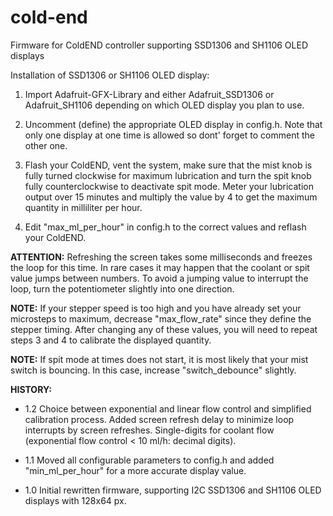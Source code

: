 # cold-end
Firmware for ColdEND controller supporting SSD1306 and SH1106 OLED displays

Installation of SSD1306 or SH1106 OLED display:

1) Import Adafruit-GFX-Library and either Adafruit_SSD1306 or Adafruit_SH1106
   depending on which OLED display you plan to use.

2) Uncomment (define) the appropriate OLED display in config.h. Note that only one display
   at one time is allowed so dont' forget to comment the other one.

3) Flash your ColdEND, vent the system, make sure that the mist knob is fully turned clockwise
   for maximum lubrication and turn the spit knob fully counterclockwise to deactivate spit mode.
   Meter your lubrication output over 15 minutes and multiply the value by 4 to get the maximum
   quantity in milliliter per hour.

4) Edit "max_ml_per_hour" in config.h to the correct values and reflash your ColdEND.


**ATTENTION:** Refreshing the screen takes some milliseconds and freezes the loop for this time.
In rare cases it may happen that the coolant or spit value jumps between numbers.
To avoid a jumping value to interrupt the loop, turn the potentiometer slightly into one direction.

**NOTE:** If your stepper speed is too high and you have already set your microsteps to maximum,
decrease "max_flow_rate" since they define the stepper timing. After changing any of these values,
you will need to repeat steps 3 and 4 to calibrate the displayed quantity.

**NOTE:** If spit mode at times does not start, it is most likely that your mist switch is bouncing.
In this case, increase "switch_debounce" slightly.

**HISTORY:**

- 1.2 Choice between exponential and linear flow control and simplified calibration process. 
      Added screen refresh delay to minimize loop interrupts by screen refreshes.
      Single-digits for coolant flow (exponential flow control < 10 ml/h: decimal digits).

- 1.1 Moved all configurable parameters to config.h and added "min_ml_per_hour" for a more accurate display value.

- 1.0 Initial rewritten firmware, supporting I2C SSD1306 and SH1106 OLED displays with 128x64 px.
